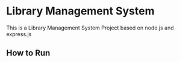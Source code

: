 # Library Management System

This is a Library Management System Project based on node.js and express.js

## How to Run
